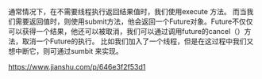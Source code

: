

通常情况下，在不需要线程执行返回结果值时，我们使用execute 方法。 而当我们需要返回值时，则使用submit方法，他会返回一个Future对象。Future不仅仅可以获得一个结果，他还可以被取消，我们可以通过调用future的cancel（）方法，取消一个Future的执行。 比如我们加入了一个线程，但是在这过程中我们又想中断它，则可通过sumbit 来实现。



 https://www.jianshu.com/p/646e3f2f53d1



























